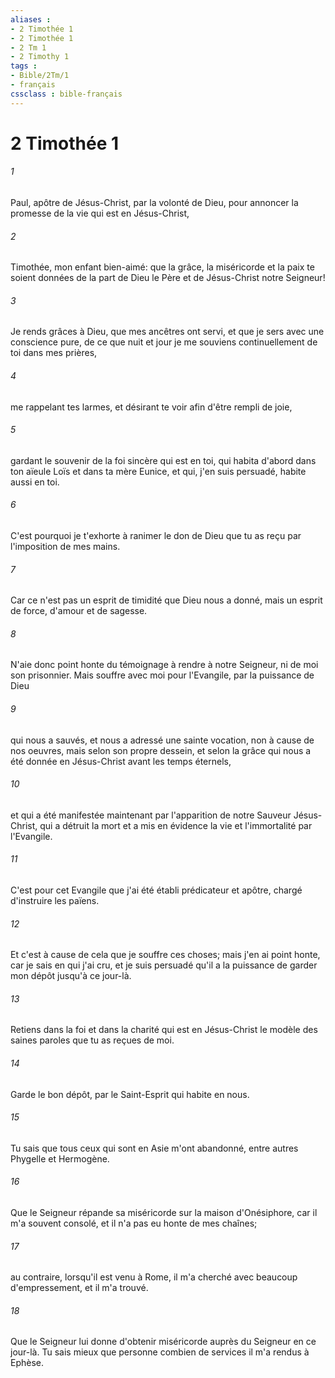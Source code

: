 ```yaml
---
aliases : 
- 2 Timothée 1
- 2 Timothée 1
- 2 Tm 1
- 2 Timothy 1
tags : 
- Bible/2Tm/1
- français
cssclass : bible-français
---
```


# 2 Timothée 1

###### 1
Paul, apôtre de Jésus-Christ, par la volonté de Dieu, pour annoncer la promesse de la vie qui est en Jésus-Christ,
###### 2
Timothée, mon enfant bien-aimé: que la grâce, la miséricorde et la paix te soient données de la part de Dieu le Père et de Jésus-Christ notre Seigneur!
###### 3
Je rends grâces à Dieu, que mes ancêtres ont servi, et que je sers avec une conscience pure, de ce que nuit et jour je me souviens continuellement de toi dans mes prières,
###### 4
me rappelant tes larmes, et désirant te voir afin d'être rempli de joie,
###### 5
gardant le souvenir de la foi sincère qui est en toi, qui habita d'abord dans ton aïeule Loïs et dans ta mère Eunice, et qui, j'en suis persuadé, habite aussi en toi.
###### 6
C'est pourquoi je t'exhorte à ranimer le don de Dieu que tu as reçu par l'imposition de mes mains.
###### 7
Car ce n'est pas un esprit de timidité que Dieu nous a donné, mais un esprit de force, d'amour et de sagesse.
###### 8
N'aie donc point honte du témoignage à rendre à notre Seigneur, ni de moi son prisonnier. Mais souffre avec moi pour l'Evangile, par la puissance de Dieu
###### 9
qui nous a sauvés, et nous a adressé une sainte vocation, non à cause de nos oeuvres, mais selon son propre dessein, et selon la grâce qui nous a été donnée en Jésus-Christ avant les temps éternels,
###### 10
et qui a été manifestée maintenant par l'apparition de notre Sauveur Jésus-Christ, qui a détruit la mort et a mis en évidence la vie et l'immortalité par l'Evangile.
###### 11
C'est pour cet Evangile que j'ai été établi prédicateur et apôtre, chargé d'instruire les païens.
###### 12
Et c'est à cause de cela que je souffre ces choses; mais j'en ai point honte, car je sais en qui j'ai cru, et je suis persuadé qu'il a la puissance de garder mon dépôt jusqu'à ce jour-là.
###### 13
Retiens dans la foi et dans la charité qui est en Jésus-Christ le modèle des saines paroles que tu as reçues de moi.
###### 14
Garde le bon dépôt, par le Saint-Esprit qui habite en nous.
###### 15
Tu sais que tous ceux qui sont en Asie m'ont abandonné, entre autres Phygelle et Hermogène.
###### 16
Que le Seigneur répande sa miséricorde sur la maison d'Onésiphore, car il m'a souvent consolé, et il n'a pas eu honte de mes chaînes;
###### 17
au contraire, lorsqu'il est venu à Rome, il m'a cherché avec beaucoup d'empressement, et il m'a trouvé.
###### 18
Que le Seigneur lui donne d'obtenir miséricorde auprès du Seigneur en ce jour-là. Tu sais mieux que personne combien de services il m'a rendus à Ephèse.
